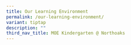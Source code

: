 ```yaml
---
title: Our Learning Environment
permalink: /our-learning-environment/
variant: tiptap
description: ""
third_nav_title: MOE Kindergarten @ Northoaks
---
```

<p></p>
